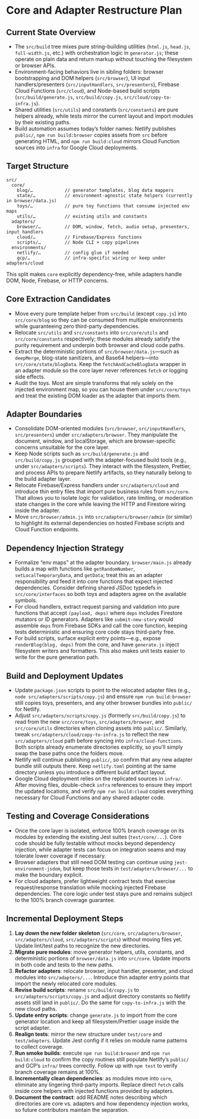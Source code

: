 # Core and Adapter Restructure Plan

## Current State Overview
- The `src/build` tree mixes pure string-building utilities (`html.js`, `head.js`, `full-width.js`, etc.) with orchestration logic in `generator.js`; these operate on plain data and return markup without touching the filesystem or browser APIs.
- Environment-facing behaviors live in sibling folders: browser bootstrapping and DOM helpers (`src/browser`), UI input handlers/presenters (`src/inputHandlers`, `src/presenters`), Firebase Cloud Functions (`src/cloud`), and Node-based build scripts (`src/build/generate.js`, `src/build/copy.js`, `src/cloud/copy-to-infra.js`).
- Shared utilities (`src/utils`) and constants (`src/constants`) are pure helpers already, while tests mirror the current layout and import modules by their existing paths.
- Build automation assumes today’s folder names: Netlify publishes `public/`, `npm run build:browser` copies assets from `src` before generating HTML, and `npm run build:cloud` mirrors Cloud Function sources into `infra` for Google Cloud deployments.

## Target Structure
```
src/
  core/
    blog/…            // generator templates, blog data mappers
    state/…           // environment-agnostic state helpers (currently in browser/data.js)
    toys/…            // pure toy functions that consume injected env maps
    utils/…           // existing utils and constants
  adapters/
    browser/…         // DOM, window, fetch, audio setup, presenters, input handlers
    cloud/…           // Firebase/Express functions
    scripts/…         // Node CLI + copy pipelines
  environments/
    netlify/…         // config glue if needed
    gcp/…             // infra-specific wiring or keep under adapters/cloud
```

This split makes `core` explicitly dependency-free, while adapters handle DOM, Node, Firebase, or HTTP concerns.

## Core Extraction Candidates
- Move every pure template helper from `src/build` (except `copy.js`) into `src/core/blog` so they can be consumed from multiple environments while guaranteeing zero third-party dependencies.
- Relocate `src/utils` and `src/constants` into `src/core/utils` and `src/core/constants` respectively; these modules already satisfy the purity requirement and underpin both browser and cloud code paths.
- Extract the deterministic portions of `src/browser/data.js`—such as `deepMerge`, blog-state sanitizers, and Base64 helpers—into `src/core/state/blogData`. Keep the `fetchAndCacheBlogData` wrapper in an adapter module so the core layer never references `fetch` or logging side effects.
- Audit the toys. Most are simple transforms that rely solely on the injected environment map, so you can house them under `src/core/toys` and treat the existing DOM loader as the adapter that imports them.

## Adapter Boundaries
- Consolidate DOM-oriented modules (`src/browser`, `src/inputHandlers`, `src/presenters`) under `src/adapters/browser`. They manipulate the document, window, and localStorage, which are browser-specific concerns unsuitable for the core layer.
- Keep Node scripts such as `src/build/generate.js` and `src/build/copy.js` grouped with the adapter-focused build tools (e.g., under `src/adapters/scripts`). They interact with the filesystem, Prettier, and process APIs to prepare Netlify artifacts, so they naturally belong to the build adapter layer.
- Relocate Firebase/Express handlers under `src/adapters/cloud` and introduce thin entry files that import pure business rules from `src/core`. That allows you to isolate logic for validation, rate limiting, or moderation state changes in the core while leaving the HTTP and Firestore wiring inside the adapter.
- Move `src/browser/admin.js` into `src/adapters/browser/admin` (or similar) to highlight its external dependencies on hosted Firebase scripts and Cloud Function endpoints.

## Dependency Injection Strategy
- Formalize “env maps” at the adapter boundary. `browser/main.js` already builds a map with functions like `getRandomNumber`, `setLocalTemporaryData`, and `getData`; treat this as an adapter responsibility and feed it into core functions that expect injected dependencies. Consider defining shared JSDoc typedefs in `src/core/interfaces` so both toys and adapters agree on the available symbols.
- For cloud handlers, extract request parsing and validation into pure functions that accept `(payload, deps)` where `deps` includes Firestore mutators or ID generators. Adapters like `submit-new-story` would assemble `deps` from Firebase SDKs and call the core function, keeping tests deterministic and ensuring core code stays third-party free.
- For build scripts, surface explicit entry points—e.g., expose `renderBlog(blog, deps)` from the core, and have `generate.js` inject filesystem writers and formatters. This also makes unit tests easier to write for the pure generation path.

## Build and Deployment Updates
- Update `package.json` scripts to point to the relocated adapter files (e.g., `node src/adapters/scripts/copy.js`) and ensure `npm run build:browser` still copies toys, presenters, and any other browser bundles into `public/` for Netlify.
- Adjust `src/adapters/scripts/copy.js` (formerly `src/build/copy.js`) to read from the new `src/core/toys`, `src/adapters/browser`, and `src/core/utils` directories when cloning assets into `public/`. Similarly, tweak `src/adapters/cloud/copy-to-infra.js` to reflect the new `src/adapters/cloud` path before syncing into `infra/cloud-functions`. Both scripts already enumerate directories explicitly, so you’ll simply swap the base paths once the folders move.
- Netlify will continue publishing `public/`, so confirm that any new adapter bundle still outputs there. Keep `netlify.toml` pointing at the same directory unless you introduce a different build artifact layout.
- Google Cloud deployment relies on the replicated sources in `infra/`. After moving files, double-check `infra` references to ensure they import the updated locations, and verify `npm run build:cloud` copies everything necessary for Cloud Functions and any shared adapter code.

## Testing and Coverage Considerations
- Once the core layer is isolated, enforce 100% branch coverage on its modules by extending the existing Jest suites (`test/core/...`). Core code should be fully testable without mocks beyond dependency injection, while adapter tests can focus on integration seams and may tolerate lower coverage if necessary.
- Browser adapters that still need DOM testing can continue using `jest-environment-jsdom`, but keep those tests in `test/adapters/browser/...` to make the boundary explicit.
- For cloud adapters, prefer lightweight contract tests that exercise request/response translation while mocking injected Firebase dependencies. The core logic under test stays pure and remains subject to the 100% branch coverage guarantee.

## Incremental Deployment Steps
1. **Lay down the new folder skeleton** (`src/core`, `src/adapters/browser`, `src/adapters/cloud`, `src/adapters/scripts`) without moving files yet. Update lint/test paths to recognize the new directories.
2. **Migrate pure modules**: move generator helpers, utils, constants, and deterministic portions of `browser/data.js` into `src/core`. Update imports in both code and tests to the new paths.
3. **Refactor adapters**: relocate browser, input handler, presenter, and cloud modules into `src/adapters/...`. Introduce thin adapter entry points that import the newly relocated core modules.
4. **Revise build scripts**: rename `src/build/copy.js` to `src/adapters/scripts/copy.js` and adjust directory constants so Netlify assets still land in `public/`. Do the same for `copy-to-infra.js` with the new cloud paths.
5. **Update entry scripts**: change `generate.js` to import from the core generator location and keep all filesystem/Prettier usage inside the script adapter.
6. **Realign tests**: mirror the new structure under `test/core` and `test/adapters`. Update Jest config if it relies on module name patterns to collect coverage.
7. **Run smoke builds**: execute `npm run build:browser` and `npm run build:cloud` to confirm the copy routines still populate Netlify’s `public/` and GCP’s `infra/` trees correctly. Follow up with `npm test` to verify branch coverage remains at 100%.
8. **Incrementally clean dependencies**: as modules move into `core`, eliminate any lingering third-party imports. Replace direct `fetch` calls inside core helpers with injected functions provided by adapters.
9. **Document the contract**: add README notes describing which directories are core vs. adapters and how dependency injection works, so future contributors maintain the separation.

